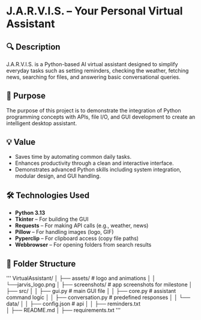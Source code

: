 # J.A.R.V.I.S. – Your Personal Virtual Assistant

## 🔍 Description
J.A.R.V.I.S. is a Python-based AI virtual assistant designed to simplify everyday tasks such as setting reminders, checking the weather, fetching news, searching for files, and answering basic conversational queries.

## 🎯 Purpose
The purpose of this project is to demonstrate the integration of Python programming concepts with APIs, file I/O, and GUI development to create an intelligent desktop assistant.

## 💡 Value
- Saves time by automating common daily tasks.
- Enhances productivity through a clean and interactive interface.
- Demonstrates advanced Python skills including system integration, modular design, and GUI handling.

## 🛠 Technologies Used
- **Python 3.13**
- **Tkinter** – For building the GUI
- **Requests** – For making API calls (e.g., weather, news)
- **Pillow** – For handling images (logo, GIF)
- **Pyperclip** – For clipboard access (copy file paths)
- **Webbrowser** – For opening folders from search results

## 📁 Folder Structure
'''
VirtualAssistant/ 
│   ├── assets/ # logo and animations 
│   │   └──jarvis_logo.png
│   ├── screenshots/ # app screenshots for milestone 
│   ├── src/ 
│   │   ├── gui.py # main GUI file 
│   │   ├── core.py # assistant command logic 
│   │   ├── conversation.py # predefined responses 
│   │   └── data/ 
│   │       ├── config.json # api
│   │       ├── reminders.txt       
│   ├── README.md
│   ├── requirements.txt 
'''
